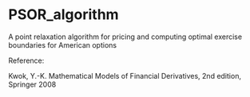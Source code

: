 # PSOR_algorithm

A point relaxation algorithm for pricing and computing optimal exercise boundaries for American options

Reference:

Kwok, Y.-K.
Mathematical Models of Financial Derivatives, 2nd edition, Springer 2008


